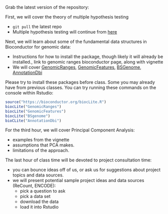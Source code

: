 Grab the latest version of the repository: 

First, we will cover the theory of multiple hypothesis testing
- `git pull` the latest repo 
 - Multiple hypothesis testing will continue from [here](https://github.com/jtleek/advdatasci/blob/gh-pages/lecture_notes/multipletesting/index.Rmd)


Next, we will learn about some of the fundamental data structures in Bioconductor for genomic data:
- Instructions for how to install the package, though likely it will already be installed., link to genomic ranges bioconductor page, along with vignette
- We will cover [GenomicRanges](https://bioconductor.org/packages/release/bioc/html/GenomicRanges.html), [GenomicFeatures](https://bioconductor.org/packages/release/bioc/html/GenomicFeatures.html), [BSGenome](https://bioconductor.org/packages/release/bioc/html/BSgenome.html), [AnnotationDbi](https://bioconductor.org/packages/release/bioc/html/AnnotationDbi.html)
	
Please try to install these packages before class.  Some you may already have from previous classes.  You can try running these commands on the console within Rstudio:

```R
source("https://bioconductor.org/biocLite.R")
biocLite("GenomicRanges")
biocLite("GenomicFeatures")
biocLite("BSgenome")
bioCLite("AnnotationDbi")

```
 	
For the third hour, we will cover Principal Component Analysis:
- examples from the vignette
- assumptions that PCA makes.
- limitations of the approach.

The last hour of class time will be devoted to project consultation time:
- you can bounce ideas off of us, or ask us for suggestions about project topics and data sources.
- we will present potential sample project ideas and data sources (ReCount, ENCODE):
  - pick a question to ask
  - pick a data set
  - download the data
  - load it into Rstudio
